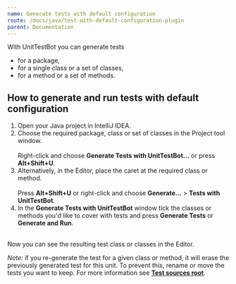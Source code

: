 ```yaml
---
name: Generate tests with default configuration
route: /docs/java/test-with-default-configuration-plugin
parent: Documentation
---
```


With UnitTestBot you can generate tests

* for a package,
* for a single class or a set of classes,
* for a method or a set of methods.

## How to generate and run tests with default configuration

1. Open your Java project in IntelliJ IDEA.
2. Choose the required package, class or set of classes in the Project tool window.<br></br>
Right-click and choose **Generate Tests with UnitTestBot...** or press **Alt+Shift+U**.
3. Alternatively, in the Editor, place the caret at the required class or method.<br></br>
Press **Alt+Shift+U** or right-click and choose **Generate...** > **Tests with UnitTestBot**.
4. In the **Generate Tests with UnitTestBot** window tick the classes or methods you'd like to cover with tests and press **Generate Tests** or **Generate and Run**.<br></br>

Now you can see the resulting test class or classes in the Editor.

_Note:_ if you re-generate the test for a given class or method, it will erase the previously generated test for this unit. To prevent this, rename or move the tests you want to keep. For more information see [**Test sources root**](https://github.com/UnitTestBot/UTBotJava/wiki/Fine-tune-test-generation#test-sources-root).